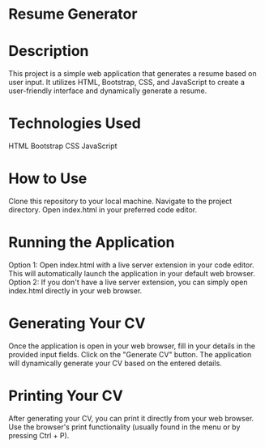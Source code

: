 # Resume Generator

# Description
This project is a simple web application that generates a resume based on user input. It utilizes HTML, Bootstrap, CSS, and JavaScript to create a user-friendly interface and dynamically generate a resume.

# Technologies Used
HTML
Bootstrap
CSS
JavaScript

# How to Use
Clone this repository to your local machine.
Navigate to the project directory.
Open index.html in your preferred code editor.

# Running the Application
Option 1: Open index.html with a live server extension in your code editor. This will automatically launch the application in your default web browser.
Option 2: If you don't have a live server extension, you can simply open index.html directly in your web browser.

# Generating Your CV
Once the application is open in your web browser, fill in your details in the provided input fields.
Click on the "Generate CV" button.
The application will dynamically generate your CV based on the entered details.

# Printing Your CV
After generating your CV, you can print it directly from your web browser.
Use the browser's print functionality (usually found in the menu or by pressing Ctrl + P).

